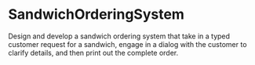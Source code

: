 # SandwichOrderingSystem
Design and develop a sandwich ordering system that take in a typed customer request for a sandwich, engage in a dialog with the customer to clarify details, and then print out the complete order.
